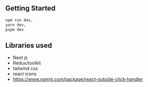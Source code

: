 ## Getting Started

```bash
npm run dev, 
yarn dev, 
pnpm dev
```
## Libraries used

- Next js
- Redux/toolkit
- tailwind css 
- react icons
- https://www.npmjs.com/package/react-outside-click-handler
